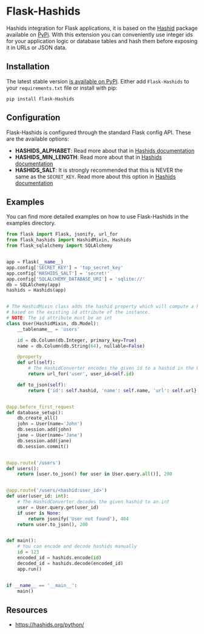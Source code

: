 # Flask-Hashids

Hashids integration for Flask applications, it is based on the [Hashid](https://github.com/davidaurelio/hashids-python) package available on [PyPi](https://pypi.org/project/hashids/). With this extension you can conveniently use integer ids for your application logic or database tables and hash them before exposing it in URLs or JSON data.

## Installation

The latest stable version [is available on PyPI](https://pypi.org/project/Flask-Hashids/). Either add `Flask-Hashids` to your `requirements.txt` file or install with pip:

```
pip install Flask-Hashids
```

## Configuration

Flask-Hashids is configured through the standard Flask config API. These are the available options:

- **HASHIDS_ALPHABET**: Read more about that in [Hashids documentation](https://github.com/davidaurelio/hashids-python#using-a-custom-alphabet)
- **HASHIDS_MIN_LENGTH**: Read more about that in [Hashids documentation](https://github.com/davidaurelio/hashids-python#controlling-hash-length)
- **HASHIDS_SALT**: It is strongly recommended that this is NEVER the same as the `SECRET_KEY`. Read more about this option in [Hashids documentation](https://github.com/davidaurelio/hashids-python#using-a-custom-salt)

## Examples

You can find more detailed examples on how to use Flask-Hashids in the examples directory.

```python
from flask import Flask, jsonify, url_for
from flask_hashids import HashidMixin, Hashids
from flask_sqlalchemy import SQLAlchemy


app = Flask(__name__)
app.config['SECRET_KEY'] = 'top_secret_key'
app.config['HASHIDS_SALT'] = 'secret!'
app.config['SQLALCHEMY_DATABASE_URI'] = 'sqlite://'
db = SQLAlchemy(app)
hashids = Hashids(app)


# The HashidMixin class adds the hashid property which will compute a hashid
# based on the existing id attribute of the instance.
# NOTE: The id attribute must be an int
class User(HashidMixin, db.Model):
    __tablename__ = 'users'

    id = db.Column(db.Integer, primary_key=True)
    name = db.Column(db.String(64), nullable=False)

    @property
    def url(self):
        # The HashidConverter encodes the given id to a hashid in the URL
        return url_for('user', user_id=self.id)

    def to_json(self):
        return {'id': self.hashid, 'name': self.name, 'url': self.url}


@app.before_first_request
def database_setup():
    db.create_all()
    john = User(name='John')
    db.session.add(john)
    jane = User(name='Jane')
    db.session.add(jane)
    db.session.commit()


@app.route('/users')
def users():
    return [user.to_json() for user in User.query.all()], 200


@app.route('/users/<hashid:user_id>')
def user(user_id: int):
    # The HashidConverter decodes the given hashid to an int
    user = User.query.get(user_id)
    if user is None:
        return jsonify('User not found'), 404
    return user.to_json(), 200


def main():
    # You can encode and decode hashids manually
    id = 123
    encoded_id = hashids.encode(id)
    decoded_id = hashids.decode(encoded_id)
    app.run()


if __name__ == '__main__':
    main()
```


## Resources

- https://hashids.org/python/

